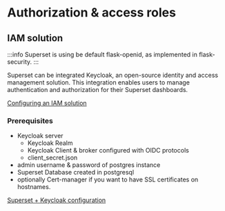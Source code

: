 # Authorization & access roles

## 

## IAM solution

:::info
Superset is using be default flask-openid, as implemented in flask-security.
:::

Superset can be integrated Keycloak, an open-source identity and access management solution. This integration enables users to manage authentication and authorization for their Superset dashboards. 

[Configuring an IAM solution](../../../platform-setup-guide/access-management/configuring-an-iam-solution)

### Prerequisites

* Keycloak server
    * Keycloak Realm
    * Keycloak Client & broker configured with OIDC protocols
    * client_secret.json
* admin username & password of postgres instance
* Superset Database created in postgresql 
* optionally Cert-manager if you want to have SSL certificates on hostnames.

[Superset + Keycloak configuration](../../plugins-setup-guide/reporting-setup.md#keycloak-configuration)